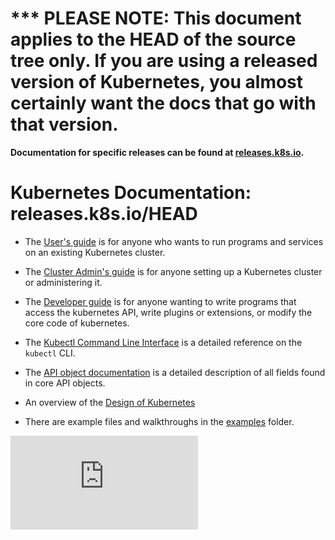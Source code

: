 <!-- BEGIN MUNGE: UNVERSIONED_WARNING -->

<!-- BEGIN STRIP_FOR_RELEASE -->

<h1>*** PLEASE NOTE: This document applies to the HEAD of the source
tree only. If you are using a released version of Kubernetes, you almost
certainly want the docs that go with that version.</h1>

<strong>Documentation for specific releases can be found at
[releases.k8s.io](http://releases.k8s.io).</strong>

<!-- END STRIP_FOR_RELEASE -->

<!-- END MUNGE: UNVERSIONED_WARNING -->
# Kubernetes Documentation: releases.k8s.io/HEAD

* The [User's guide](user-guide.md) is for anyone who wants to run programs and
  services on an existing Kubernetes cluster.

* The [Cluster Admin's guide](cluster-admin-guide.md) is for anyone setting up
  a Kubernetes cluster or administering it.

* The [Developer guide](developer-guide.md) is for anyone wanting to write
  programs that access the kubernetes API, write plugins or extensions, or
  modify the core code of kubernetes.

* The [Kubectl Command Line Interface](kubectl.md) is a detailed reference on
  the `kubectl` CLI.

* The [API object documentation](http://kubernetes.io/third_party/swagger-ui/)
  is a detailed description of all fields found in core API objects.

* An overview of the [Design of Kubernetes](design/)

* There are example files and walkthroughs in the [examples](../examples/)
  folder.


[![Analytics](https://kubernetes-site.appspot.com/UA-36037335-10/GitHub/docs/README.md?pixel)]()
